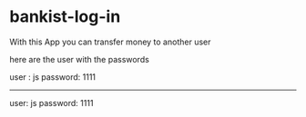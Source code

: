# bankist-log-in

With this App you can transfer money to another user 

here are the user with the passwords

user : js
password: 1111

___________

user: js
password: 1111
